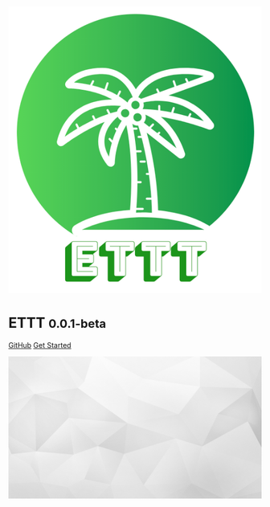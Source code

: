<!-- _coverpage.md -->

![logo](_media/logo.png)

# ETTT <small>0.0.1-beta</small>

[GitHub](https://github.com/xdrop/jrand/)
[Get Started](#jrand)

![](_media/bg.jpg)
